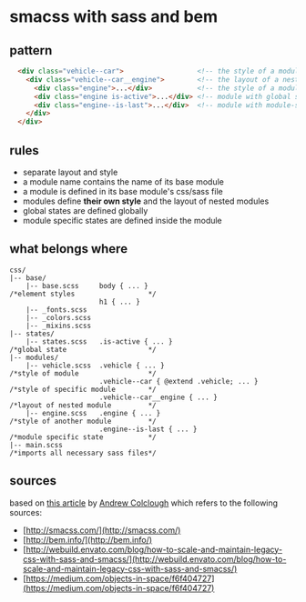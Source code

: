 smacss with sass and bem
=========

## pattern
```html
  <div class="vehicle--car">                  <!-- the style of a module             -->
    <div class="vehicle--car__engine">        <!-- the layout of a nested module     -->
      <div class="engine">...</div>           <!-- the style of a module             -->
      <div class="engine is-active">...</div> <!-- module with global state          -->
      <div class="engine--is-last">...</div>  <!-- module with module-specific state -->
    </div>
  </div>
```

## rules
* separate layout and style
* a module name contains the name of its base module
* a module is defined in its base module's css/sass file
* modules define **their own style** and the layout of nested modules
* global states are defined globally
* module specific states are defined inside the module

## what belongs where
```
css/
|-- base/
    |-- base.scss     body { ... }                              /*element styles                  */
                      h1 { ... }
    |-- _fonts.scss
    |-- _colors.scss
    |-- _mixins.scss
|-- states/
    |-- states.scss   .is-active { ... }                        /*global state                    */
|-- modules/
    |-- vehicle.scss  .vehicle { ... }                          /*style of module                 */
                      .vehicle--car { @extend .vehicle; ... }   /*style of specific module        */
                      .vehicle--car__engine { ... }             /*layout of nested module         */
    |-- engine.scss   .engine { ... }                           /*style of another module         */
                      .engine--is-last { ... }                  /*module specific state           */
|-- main.scss                                                   /*imports all necessary sass files*/
```

## sources
based on [this article](https://medium.com/objects-in-space/f6f404727) by [Andrew Colclough](https://twitter.com/wtc) which refers to the following sources:
* [http://smacss.com/](http://smacss.com/)
* [http://bem.info/](http://bem.info/)
* [http://webuild.envato.com/blog/how-to-scale-and-maintain-legacy-css-with-sass-and-smacss/](http://webuild.envato.com/blog/how-to-scale-and-maintain-legacy-css-with-sass-and-smacss/)
* [https://medium.com/objects-in-space/f6f404727](https://medium.com/objects-in-space/f6f404727)
